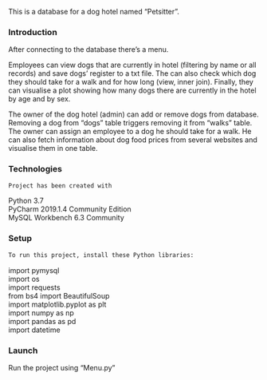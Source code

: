 
This is a database for a dog hotel named “Petsitter”.


### Introduction

After connecting to the database there’s a menu.

Employees can view dogs that are currently in hotel (filtering by name or all records) and save dogs’ register to a txt file. The can also check which dog they should take for a walk and for how long (view, inner join). Finally, they can visualise a plot showing how many dogs there are currently in the hotel by age and by sex.

The owner of the dog hotel (admin) can add or remove dogs from database. Removing a dog from “dogs” table triggers removing it from “walks” table. The owner can assign an employee to a dog he should take for a walk. He can also fetch information about dog food prices from several websites and visualise them in one table.



### Technologies
```bash
Project has been created with
```
Python 3.7  
PyCharm 2019.1.4 Community Edition  
MySQL Workbench 6.3 Community  



### Setup
```bash
To run this project, install these Python libraries:
```
import pymysql  
import os  
import requests  
from bs4 import BeautifulSoup  
import matplotlib.pyplot as plt  
import numpy as np  
import pandas as pd  
import datetime  



### Launch

Run the project using “Menu.py”
